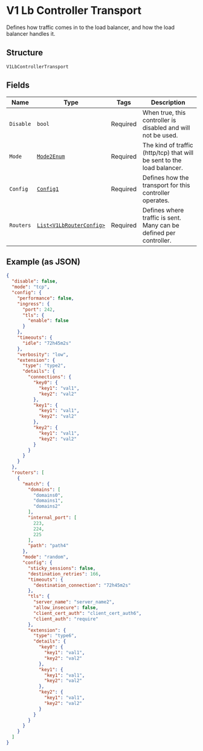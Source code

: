 
# V1 Lb Controller Transport

Defines how traffic comes in to the load balancer, and how the load balancer handles it.

## Structure

`V1LbControllerTransport`

## Fields

| Name | Type | Tags | Description |
|  --- | --- | --- | --- |
| `Disable` | `bool` | Required | When true, this controller is disabled and will not be used. |
| `Mode` | [`Mode2Enum`](../../doc/models/mode-2-enum.md) | Required | The kind of traffic (http/tcp) that will be sent to the load balancer. |
| `Config` | [`Config1`](../../doc/models/config-1.md) | Required | Defines how the transport for this controller operates. |
| `Routers` | [`List<V1LbRouterConfig>`](../../doc/models/v1-lb-router-config.md) | Required | Defines where traffic is sent. Many can be defined per controller. |

## Example (as JSON)

```json
{
  "disable": false,
  "mode": "tcp",
  "config": {
    "performance": false,
    "ingress": {
      "port": 242,
      "tls": {
        "enable": false
      }
    },
    "timeouts": {
      "idle": "72h45m2s"
    },
    "verbosity": "low",
    "extension": {
      "type": "type2",
      "details": {
        "connections": {
          "key0": {
            "key1": "val1",
            "key2": "val2"
          },
          "key1": {
            "key1": "val1",
            "key2": "val2"
          },
          "key2": {
            "key1": "val1",
            "key2": "val2"
          }
        }
      }
    }
  },
  "routers": [
    {
      "match": {
        "domains": [
          "domains0",
          "domains1",
          "domains2"
        ],
        "internal_port": [
          223,
          224,
          225
        ],
        "path": "path4"
      },
      "mode": "random",
      "config": {
        "sticky_sessions": false,
        "destination_retries": 166,
        "timeouts": {
          "destination_connection": "72h45m2s"
        },
        "tls": {
          "server_name": "server_name2",
          "allow_insecure": false,
          "client_cert_auth": "client_cert_auth6",
          "client_auth": "require"
        },
        "extension": {
          "type": "type6",
          "details": {
            "key0": {
              "key1": "val1",
              "key2": "val2"
            },
            "key1": {
              "key1": "val1",
              "key2": "val2"
            },
            "key2": {
              "key1": "val1",
              "key2": "val2"
            }
          }
        }
      }
    }
  ]
}
```

